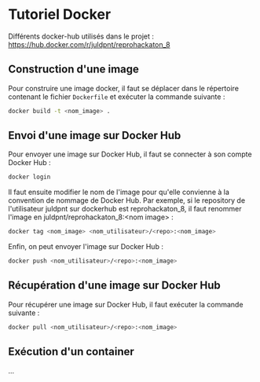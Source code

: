 # Tutoriel Docker

Différents docker-hub utilisés dans le projet : https://hub.docker.com/r/juldpnt/reprohackaton_8 

## Construction d'une image

Pour construire une image docker, il faut se déplacer dans le répertoire contenant le fichier `Dockerfile` et exécuter la commande suivante :

```bash
docker build -t <nom_image> .
```
## Envoi d'une image sur Docker Hub

Pour envoyer une image sur Docker Hub, il faut se connecter à son compte Docker Hub :

```bash
docker login
```

Il faut ensuite modifier le nom de l'image pour qu'elle convienne à la convention de nommage de Docker Hub. Par exemple, si le repository de l'utilisateur juldpnt sur dockerhub est reprohackaton_8, il faut renommer l'image en juldpnt/reprohackaton_8:\<nom image> :

```bash
docker tag <nom_image> <nom_utilisateur>/<repo>:<nom_image>
```

Enfin, on peut envoyer l'image sur Docker Hub :

```bash
docker push <nom_utilisateur>/<repo>:<nom_image>
```

## Récupération d'une image sur Docker Hub

Pour récupérer une image sur Docker Hub, il faut exécuter la commande suivante :

```bash
docker pull <nom_utilisateur>/<repo>:<nom_image>
```

## Exécution d'un container

...